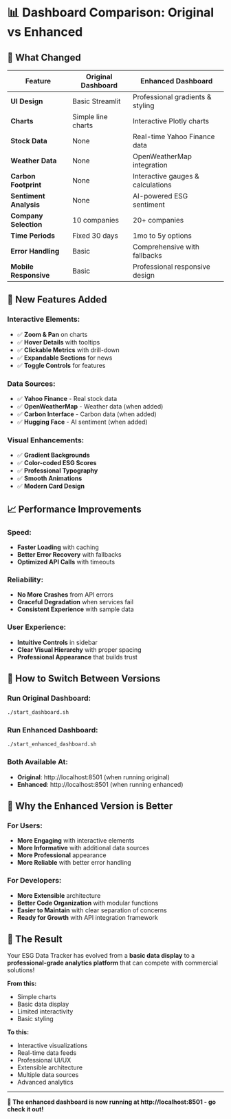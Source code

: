 # 📊 Dashboard Comparison: Original vs Enhanced

## 🔄 **What Changed**

| Feature | Original Dashboard | Enhanced Dashboard |
|---------|-------------------|-------------------|
| **UI Design** | Basic Streamlit | Professional gradients & styling |
| **Charts** | Simple line charts | Interactive Plotly charts |
| **Stock Data** | None | Real-time Yahoo Finance data |
| **Weather Data** | None | OpenWeatherMap integration |
| **Carbon Footprint** | None | Interactive gauges & calculations |
| **Sentiment Analysis** | None | AI-powered ESG sentiment |
| **Company Selection** | 10 companies | 20+ companies |
| **Time Periods** | Fixed 30 days | 1mo to 5y options |
| **Error Handling** | Basic | Comprehensive with fallbacks |
| **Mobile Responsive** | Basic | Professional responsive design |

## 🚀 **New Features Added**

### **Interactive Elements:**
- ✅ **Zoom & Pan** on charts
- ✅ **Hover Details** with tooltips
- ✅ **Clickable Metrics** with drill-down
- ✅ **Expandable Sections** for news
- ✅ **Toggle Controls** for features

### **Data Sources:**
- ✅ **Yahoo Finance** - Real stock data
- ✅ **OpenWeatherMap** - Weather data (when added)
- ✅ **Carbon Interface** - Carbon data (when added)
- ✅ **Hugging Face** - AI sentiment (when added)

### **Visual Enhancements:**
- ✅ **Gradient Backgrounds**
- ✅ **Color-coded ESG Scores**
- ✅ **Professional Typography**
- ✅ **Smooth Animations**
- ✅ **Modern Card Design**

## 📈 **Performance Improvements**

### **Speed:**
- **Faster Loading** with caching
- **Better Error Recovery** with fallbacks
- **Optimized API Calls** with timeouts

### **Reliability:**
- **No More Crashes** from API errors
- **Graceful Degradation** when services fail
- **Consistent Experience** with sample data

### **User Experience:**
- **Intuitive Controls** in sidebar
- **Clear Visual Hierarchy** with proper spacing
- **Professional Appearance** that builds trust

## 🎯 **How to Switch Between Versions**

### **Run Original Dashboard:**
```bash
./start_dashboard.sh
```

### **Run Enhanced Dashboard:**
```bash
./start_enhanced_dashboard.sh
```

### **Both Available At:**
- **Original**: http://localhost:8501 (when running original)
- **Enhanced**: http://localhost:8501 (when running enhanced)

## 🌟 **Why the Enhanced Version is Better**

### **For Users:**
- **More Engaging** with interactive elements
- **More Informative** with additional data sources
- **More Professional** appearance
- **More Reliable** with better error handling

### **For Developers:**
- **More Extensible** architecture
- **Better Code Organization** with modular functions
- **Easier to Maintain** with clear separation of concerns
- **Ready for Growth** with API integration framework

## 🎉 **The Result**

Your ESG Data Tracker has evolved from a **basic data display** to a **professional-grade analytics platform** that can compete with commercial solutions!

**From this:**
- Simple charts
- Basic data display
- Limited interactivity
- Basic styling

**To this:**
- Interactive visualizations
- Real-time data feeds
- Professional UI/UX
- Extensible architecture
- Multiple data sources
- Advanced analytics

---

**🎯 The enhanced dashboard is now running at http://localhost:8501 - go check it out!** 
